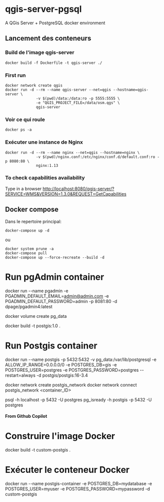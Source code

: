 # qgis-server-pgsql
A QGis Server + PostgreSQL docker environment

## Lancement des conteneurs

### Build de l'image qgis-server

`docker build -f Dockerfile -t qgis-server ./`

### First run

```
docker network create qgis
docker run -d --rm --name qgis-server --net=qgis --hostname=qgis-server \
              -v $(pwd)/data:/data:ro -p 5555:5555 \
              -e "QGIS_PROJECT_FILE=/data/osm.qgs" \
              qgis-server
```

### Voir ce qui roule

`docker ps -a`

### Exécuter une instance de Nginx

```
docker run -d --rm --name nginx --net=qgis --hostname=nginx \
              -v $(pwd)/nginx.conf:/etc/nginx/conf.d/default.conf:ro -p 8080:80 \
              nginx:1.13
```

### To check capabilities availability 

Type in a browser [http://localhost:8080/qgis-server/?SERVICE=WMS&VERSION=1.3.0&REQUEST=GetCapabilities](http://localhost:8080/qgis-server/?SERVICE=WMS&VERSION=1.3.0&REQUEST=GetCapabilities)

## Docker compose

Dans le repertoire principal:

`docker-compose up -d`

ou 

```
docker system prune -a
docker-compose pull
docker-compose up --force-recreate --build -d
```

# Run pgAdmin container
docker run --name pgadmin -e PGADMIN_DEFAULT_EMAIL=admin@admin.com -e PGADMIN_DEFAULT_PASSWORD=admin -p 8081:80 -d dpage/pgadmin4:latest

docker volume create pg_data

docker build -t postgis:1.0 .

# Run Postgis container
docker run --name postgis -p 5432:5432 -v pg_data:/var/lib/postgresql -e ALLOW_IP_RANGE=0.0.0.0/0 -e POSTGRES_DB=gis -e POSTGRES_USER=postgres -e POSTGRES_PASSWORD=postgres --restart=always -d postgis/postgis:16-3.4

docker network create postgis_network
docker network connect postgis_network <container_ID>


psql -h localhost -p 5432 -U postgres
pg_isready -h postgis -p 5432 -U postgres

#### From Github Copilot

# Construire l'image Docker
docker build -t custom-postgis .

# Exécuter le conteneur Docker
docker run --name postgis-container -e POSTGRES_DB=mydatabase -e POSTGRES_USER=myuser -e POSTGRES_PASSWORD=mypassword -d custom-postgis